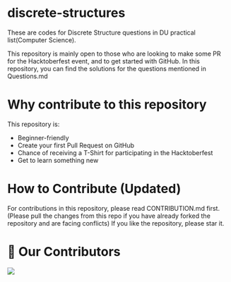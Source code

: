 # discrete-structures

These are codes for Discrete Structure questions in DU practical list(Computer Science). 

This repository is mainly open to those who are looking to make some PR for the Hacktoberfest event, and to get started with GitHub.
In this repository, you can find the solutions for the questions mentioned in Questions.md

# Why contribute to this repository
This repository is:
* Beginner-friendly
* Create your first Pull Request on GitHub
* Chance of receiving a T-Shirt for participating in the Hacktoberfest
* Get to learn something new

# How to Contribute (Updated)
For contributions in this repository, please read CONTRIBUTION.md first. 
(Please pull the changes from this repo if you have already forked the repository and are facing conflicts) If you like the repository, please star it.

# :handshake: Our Contributors
<a href="https://github.com/Swatigupta-droid/discrete-structures/graphs/contributors">
  <img src="https://contrib.rocks/image?repo=Swatigupta-droid/discrete-structures" />
</a>
